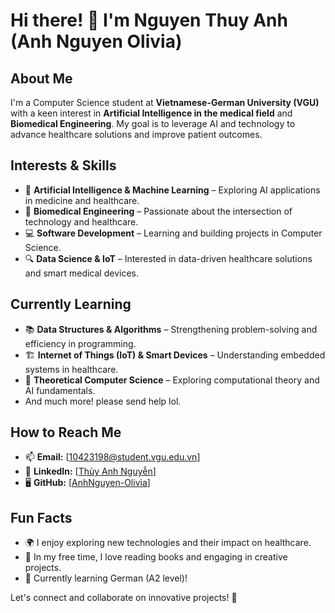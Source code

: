 # Hi there! 👋 I'm Nguyen Thuy Anh (Anh Nguyen Olivia)

## About Me
I'm a Computer Science student at **Vietnamese-German University (VGU)** with a keen interest in **Artificial Intelligence in the medical field** and **Biomedical Engineering**. My goal is to leverage AI and technology to advance healthcare solutions and improve patient outcomes.

## Interests & Skills
- 🤖 **Artificial Intelligence & Machine Learning** – Exploring AI applications in medicine and healthcare.
- 🏥 **Biomedical Engineering** – Passionate about the intersection of technology and healthcare.
- 💻 **Software Development** – Learning and building projects in Computer Science.
- 🔍 **Data Science & IoT** – Interested in data-driven healthcare solutions and smart medical devices.

## Currently Learning
- 📚 **Data Structures & Algorithms** – Strengthening problem-solving and efficiency in programming.
- 🏗️ **Internet of Things (IoT) & Smart Devices** – Understanding embedded systems in healthcare.
- 🧠 **Theoretical Computer Science** – Exploring computational theory and AI fundamentals.
- And much more! please send help lol.

## How to Reach Me
- 📫 **Email:** [10423198@student.vgu.edu.vn]
- 🔗 **LinkedIn:** [[Thùy Anh Nguyễn](https://www.linkedin.com/in/th%C3%B9y-anh-nguy%E1%BB%85n-50673529a/)]
- 🖥️ **GitHub:** [[AnhNguyen-Olivia](https://github.com/AnhNguyen-Olivia)]

## Fun Facts
- 🌍 I enjoy exploring new technologies and their impact on healthcare.
- 📖 In my free time, I love reading books and engaging in creative projects.
- 🌱 Currently learning German (A2 level)!

Let's connect and collaborate on innovative projects! 🚀
